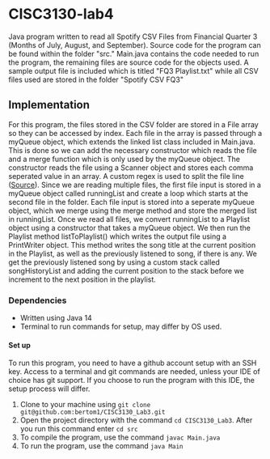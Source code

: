 # CISC3130-lab4
Java program written to read all Spotify CSV Files from Financial Quarter 3 (Months of July, August, and September).
Source code for the program can be found within the folder "src." Main.java contains the code needed to run the program, the remaining files are source code for the objects used.
A sample output file is included which is titled "FQ3 Playlist.txt" 
while all CSV files used are stored in the folder "Spotify CSV FQ3"  
## Implementation
For this program, the files stored in the CSV folder are stored in a File array so they can be accessed by index. Each file in the array is passed through a myQueue object,
which extends the linked list class included in Main.java. This is done so we can add the necessary constructor which reads the file and a merge function which is only used
by the myQueue object. The constructor reads the file using a Scanner object and stores each comma seperated value in an array. A custom regex is used to split the file line
([Source](https://stackoverflow.com/a/18147076)). Since we are reading multiple files, the first file input is stored in a myQueue object called runningList and create a 
loop which starts at the second file in the folder. Each file input is stored into a seperate myQueue object, which we merge using the merge method and store the merged list
in runningList. Once we read all files, we convert runningList to a Playlist object using a constructor that takes a myQueue object. We then run the Playlist method
listToPlaylist() which writes the output file using a PrintWriter object. This method writes the song title at the current position in the Playlist, as well as the previously
listened to song, if there is any. We get the previously listened song by using a custom stack called songHistoryList and adding the current position to the stack before we 
increment to the next position in the playlist.
### Dependencies
* Written using Java 14
* Terminal to run commands for setup, may differ by OS used.
#### Set up
To run this program, you need to have a github account setup with an SSH key. Access to a terminal and git commands
are needed, unless your IDE of choice has git support. If you choose to run the program with this IDE,
the setup process will differ.  
1. Clone to your machine using `git clone git@github.com:bertom1/CISC3130_Lab3.git` 
2. Open the project directory with the command `cd CISC3130_Lab3`. After you run this command enter `cd src`  
3. To compile the program, use the command `javac Main.java`
4. To run the program, use the command `java Main`  
